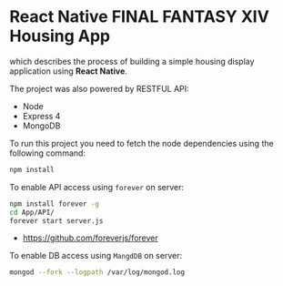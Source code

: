 # React Native FINAL FANTASY XIV Housing App

which describes the process of building a simple housing display application using **React Native**.

The project was also powered by RESTFUL API:

* Node
* Express 4
* MongoDB 

To run this project you need to fetch the node dependencies using the following command:

```bash
npm install
```

To enable API access using `forever` on server:

```bash
npm install forever -g
cd App/API/
forever start server.js
```
* https://github.com/foreverjs/forever

To enable DB access using `MangdDB` on server:

```bash
mongod --fork --logpath /var/log/mongod.log
```

